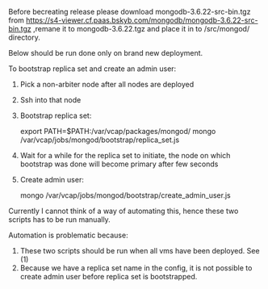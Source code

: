 Before becreating release please download mongodb-3.6.22-src-bin.tgz from https://s4-viewer.cf.paas.bskyb.com/mongodb/mongodb-3.6.22-src-bin.tgz ,remane it to mongodb-3.6.22.tgz and place it in to /src/mongod/ directory.

Below should be run done only on brand new deployment.

To bootstrap replica set and create an admin user:

1. Pick a non-arbiter node after all nodes are deployed
2. Ssh into that node
3. Bootstrap replica set:
 
    export PATH=$PATH:/var/vcap/packages/mongod/
    mongo /var/vcap/jobs/mongod/bootstrap/replica_set.js

4. Wait for a while for the replica set to initiate, the node on which bootstrap was done will become primary after few seconds
5. Create admin user: 

    mongo /var/vcap/jobs/mongod/bootstrap/create_admin_user.js

Currently I cannot think of a way of automating this, hence these two scripts has to be run manually.

Automation is problematic because:
1. These two scripts should be run when all vms have been deployed. See (1)
2. Because we have a replica set name in the config, it is not possible to create admin user before replica set is bootstrapped.